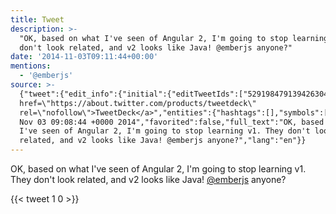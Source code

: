```yaml
---
title: Tweet
description: >-
  "OK, based on what I've seen of Angular 2, I'm going to stop learning v1. They
  don't look related, and v2 looks like Java! @emberjs anyone?"
date: '2014-11-03T09:11:44+00:00'
mentions:
  - '@emberjs'
source: >-
  {"tweet":{"edit_info":{"initial":{"editTweetIds":["529198479139426304"],"editableUntil":"2014-11-03T10:08:44.116Z","editsRemaining":"5","isEditEligible":true}},"retweeted":false,"source":"<a
  href=\"https://about.twitter.com/products/tweetdeck\"
  rel=\"nofollow\">TweetDeck</a>","entities":{"hashtags":[],"symbols":[],"user_mentions":[{"name":"EmberJS","screen_name":"emberjs","indices":["122","130"],"id_str":"432971072","id":"432971072"}],"urls":[]},"display_text_range":["0","138"],"favorite_count":"1","id_str":"529198479139426304","truncated":false,"retweet_count":"0","id":"529198479139426304","created_at":"Mon
  Nov 03 09:08:44 +0000 2014","favorited":false,"full_text":"OK, based on what
  I've seen of Angular 2, I'm going to stop learning v1. They don't look
  related, and v2 looks like Java! @emberjs anyone?","lang":"en"}}
---
```

OK, based on what I've seen of Angular 2, I'm going to stop learning v1. They don't look related, and v2 looks like Java! [@emberjs](https://twitter.com/@emberjs) anyone?
    
{{< tweet 1 0 >}}
    
